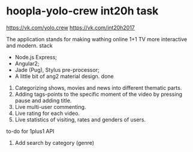 # hoopla-yolo-crew int20h task

https://vk.com/yolo.crew 
https://vk.com/int20h2017

The application stands for making wathing online 1+1 TV more interactive and modern.
stack
- Node.js Express;
- Angular2;
- Jade (Pug), Stylus pre-processor;
- A little bit of ang2 material design.
done
1. Categorizing shows, movies and news into different thematic parts.
2. Adding tags-points to the specific moment of the video by pressing pause and adding title.
3. Live multi-user commenting.
4. Live rating for each video.
5. Live statistics of visiting, rates and genders of users.

to-do for 1plus1 API

1. Add search by category (genre)
